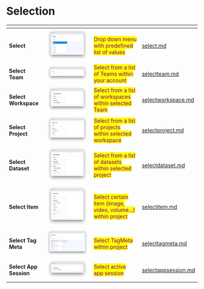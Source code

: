 # Selection

<table data-view="cards"><thead><tr><th></th><th></th><th></th><th data-hidden data-card-target data-type="content-ref"></th></tr></thead><tbody><tr><td><strong>Select</strong></td><td><img src="../../../.gitbook/assets/widget-select.png" alt=""></td><td><mark style="color:purple;">Drop down menu with predefined list of values</mark></td><td><a href="select.md">select.md</a></td></tr><tr><td><strong>Select Team</strong></td><td><img src="../../../.gitbook/assets/widget-selectTeam.png" alt=""></td><td><mark style="color:purple;">Select from a list of Teams within your account</mark></td><td><a href="selectteam.md">selectteam.md</a></td></tr><tr><td><strong>Select Workspace</strong></td><td><img src="../../../.gitbook/assets/widget-selectWorkspace.png" alt=""></td><td><mark style="color:purple;">Select from a list of workspaces within selected Team</mark></td><td><a href="selectworkspace.md">selectworkspace.md</a></td></tr><tr><td><strong>Select Project</strong></td><td><img src="../../../.gitbook/assets/widget-selectProject.png" alt=""></td><td><mark style="color:purple;">Select from a list of projects within selected workspace</mark></td><td><a href="selectproject.md">selectproject.md</a></td></tr><tr><td><strong>Select Dataset</strong></td><td><img src="../../../.gitbook/assets/widget-selectDataset.png" alt=""></td><td><mark style="color:purple;">Select from a list of datasets within selected project</mark></td><td><a href="selectdataset.md">selectdataset.md</a></td></tr><tr><td><strong>Select Item</strong></td><td><img src="../../../.gitbook/assets/widget-selectItem.png" alt=""></td><td><mark style="color:purple;">Select certain item (image, video, volume...) within project</mark></td><td><a href="selectitem.md">selectitem.md</a></td></tr><tr><td><strong>Select Tag Meta</strong></td><td><img src="../../../.gitbook/assets/widget-selecttagMeta (1).png" alt=""></td><td><mark style="color:purple;">Select TagMeta within project</mark></td><td><a href="selecttagmeta.md">selecttagmeta.md</a></td></tr><tr><td><strong>Select App Session</strong></td><td><img src="../../../.gitbook/assets/widget-selectAppSession.png" alt=""></td><td><mark style="color:purple;">Select active app session</mark></td><td><a href="selectappsession.md">selectappsession.md</a></td></tr></tbody></table>
